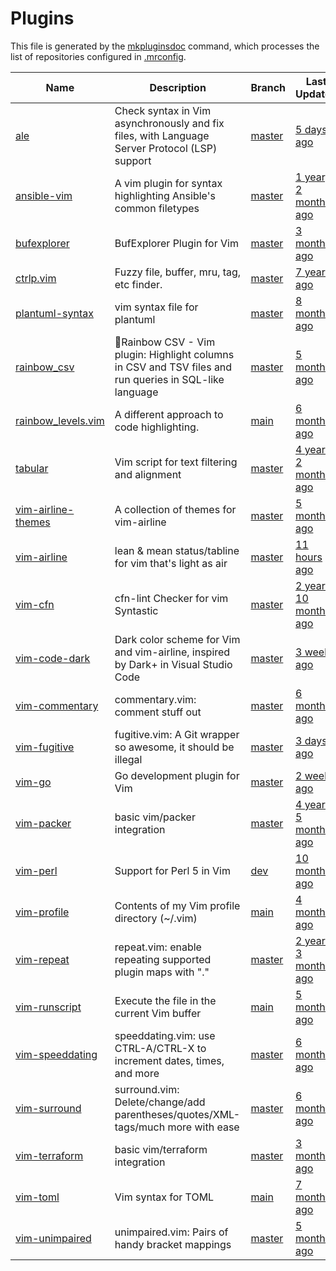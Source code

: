 # Plugins

This file is generated by the [mkpluginsdoc](mkpluginsdoc) command, which processes the list of repositories configured in [.mrconfig](.mrconfig).

| Name                                                                      | Description                                                                                            | Branch                                                                  | Last Updated                                                                                                        |
| ------------------------------------------------------------------------- | ------------------------------------------------------------------------------------------------------ | ----------------------------------------------------------------------- | ------------------------------------------------------------------------------------------------------------------- |
| [ale](https://github.com/dense-analysis/ale)                              | Check syntax in Vim asynchronously and fix files, with Language Server Protocol (LSP) support          | [master](https://github.com/dense-analysis/ale/tree/master)             | [5 days ago](https://github.com/dense-analysis/ale/commit/fdadaed2ba93432add241bb25f9935dc2ebb4152)                 |
| [ansible-vim](https://github.com/pearofducks/ansible-vim)                 | A vim plugin for syntax highlighting Ansible's common filetypes                                        | [master](https://github.com/pearofducks/ansible-vim/tree/master)        | [1 year, 2 months ago](https://github.com/pearofducks/ansible-vim/commit/93798e8c89c441d29d4678da0c0d5e1429eb43b0)  |
| [bufexplorer](https://github.com/jlanzarotta/bufexplorer)                 | BufExplorer Plugin for Vim                                                                             | [master](https://github.com/jlanzarotta/bufexplorer/tree/master)        | [3 months ago](https://github.com/jlanzarotta/bufexplorer/commit/5a830d5d2d7417bf02339ec279c90e98dde822f8)          |
| [ctrlp.vim](https://github.com/kien/ctrlp.vim)                            | Fuzzy file, buffer, mru, tag, etc finder.                                                              | [master](https://github.com/kien/ctrlp.vim/tree/master)                 | [7 years ago](https://github.com/kien/ctrlp.vim/commit/564176f01d7f3f7f8ab452ff4e1f5314de7b0981)                    |
| [plantuml-syntax](https://github.com/aklt/plantuml-syntax)                | vim syntax file for plantuml                                                                           | [master](https://github.com/aklt/plantuml-syntax/tree/master)           | [8 months ago](https://github.com/aklt/plantuml-syntax/commit/845abb56dcd3f12afa6eb47684ef5ba3055802b8)             |
| [rainbow_csv](https://github.com/mechatroner/rainbow_csv)                 | 🌈Rainbow CSV - Vim plugin: Highlight columns in CSV and TSV files and run queries in SQL-like language | [master](https://github.com/mechatroner/rainbow_csv/tree/master)        | [5 months ago](https://github.com/mechatroner/rainbow_csv/commit/7453a3f9679f0c753ec9d77f9ea8588778f35aeb)          |
| [rainbow_levels.vim](https://github.com/thiagoalessio/rainbow_levels.vim) | A different approach to code highlighting.                                                             | [main](https://github.com/thiagoalessio/rainbow_levels.vim/tree/main)   | [6 months ago](https://github.com/thiagoalessio/rainbow_levels.vim/commit/e8badb7906b63d3639b840484e4370194de2b857) |
| [tabular](https://github.com/godlygeek/tabular)                           | Vim script for text filtering and alignment                                                            | [master](https://github.com/godlygeek/tabular/tree/master)              | [4 years, 2 months ago](https://github.com/godlygeek/tabular/commit/339091ac4dd1f17e225fe7d57b48aff55f99b23a)       |
| [vim-airline-themes](https://github.com/vim-airline/vim-airline-themes)   | A collection of themes for vim-airline                                                                 | [master](https://github.com/vim-airline/vim-airline-themes/tree/master) | [5 months ago](https://github.com/vim-airline/vim-airline-themes/commit/dd81554c2231e438f6d0e8056ea38fd0e80ac02a)   |
| [vim-airline](https://github.com/vim-airline/vim-airline)                 | lean & mean status/tabline for vim that's light as air                                                 | [master](https://github.com/vim-airline/vim-airline/tree/master)        | [11 hours ago](https://github.com/vim-airline/vim-airline/commit/5891a3f7bedb5d0b23a546189a607836913814bb)          |
| [vim-cfn](https://github.com/speshak/vim-cfn)                             | cfn-lint Checker for vim Syntastic                                                                     | [master](https://github.com/speshak/vim-cfn/tree/master)                | [2 years, 10 months ago](https://github.com/speshak/vim-cfn/commit/3300b3284c9b5a56f6c76de415d15c21b83d1168)        |
| [vim-code-dark](https://github.com/tomasiser/vim-code-dark)               | Dark color scheme for Vim and vim-airline, inspired by Dark+ in Visual Studio Code                     | [master](https://github.com/tomasiser/vim-code-dark/tree/master)        | [3 weeks ago](https://github.com/tomasiser/vim-code-dark/commit/7bf26b5432ca93309d08037b27fa9459e64a460c)           |
| [vim-commentary](https://github.com/tpope/vim-commentary)                 | commentary.vim: comment stuff out                                                                      | [master](https://github.com/tpope/vim-commentary/tree/master)           | [6 months ago](https://github.com/tpope/vim-commentary/commit/e87cd90dc09c2a203e13af9704bd0ef79303d755)             |
| [vim-fugitive](https://github.com/tpope/vim-fugitive)                     | fugitive.vim: A Git wrapper so awesome, it should be illegal                                           | [master](https://github.com/tpope/vim-fugitive/tree/master)             | [3 days ago](https://github.com/tpope/vim-fugitive/commit/e6651a79facf5cc2b7c554fdc19eb8a9fe89602c)                 |
| [vim-go](https://github.com/fatih/vim-go)                                 | Go development plugin for Vim                                                                          | [master](https://github.com/fatih/vim-go/tree/master)                   | [2 weeks ago](https://github.com/fatih/vim-go/commit/a494378f6c106a97e39c62b493c14476f9f7de4f)                      |
| [vim-packer](https://github.com/hashivim/vim-packer)                      | basic vim/packer integration                                                                           | [master](https://github.com/hashivim/vim-packer/tree/master)            | [4 years, 5 months ago](https://github.com/hashivim/vim-packer/commit/c2561f41e46df8a78a6b51226f60607582052134)     |
| [vim-perl](https://github.com/vim-perl/vim-perl)                          | Support for Perl 5 in Vim                                                                              | [dev](https://github.com/vim-perl/vim-perl/tree/dev)                    | [10 months ago](https://github.com/vim-perl/vim-perl/commit/f40ece108099df561157ed7fdb764f8c183a8bfc)               |
| [vim-profile](https://github.com/sirhc/vim-profile)                       | Contents of my Vim profile directory (~/.vim)                                                          | [main](https://github.com/sirhc/vim-profile/tree/main)                  | [4 months ago](https://github.com/sirhc/vim-profile/commit/e73d78a45f403748d2b1983d201c6b979b06f363)                |
| [vim-repeat](https://github.com/tpope/vim-repeat)                         | repeat.vim: enable repeating supported plugin maps with "."                                            | [master](https://github.com/tpope/vim-repeat/tree/master)               | [2 years, 3 months ago](https://github.com/tpope/vim-repeat/commit/24afe922e6a05891756ecf331f39a1f6743d3d5a)        |
| [vim-runscript](https://github.com/sirhc/vim-runscript)                   | Execute the file in the current Vim buffer                                                             | [main](https://github.com/sirhc/vim-runscript/tree/main)                | [5 months ago](https://github.com/sirhc/vim-runscript/commit/c079917c57b9d65de0e84917569b401bb4437323)              |
| [vim-speeddating](https://github.com/tpope/vim-speeddating)               | speeddating.vim: use CTRL-A/CTRL-X to increment dates, times, and more                                 | [master](https://github.com/tpope/vim-speeddating/tree/master)          | [6 months ago](https://github.com/tpope/vim-speeddating/commit/5a36fd29df63ea3f65562bd2bb837be48a5ec90b)            |
| [vim-surround](https://github.com/tpope/vim-surround)                     | surround.vim: Delete/change/add parentheses/quotes/XML-tags/much more with ease                        | [master](https://github.com/tpope/vim-surround/tree/master)             | [6 months ago](https://github.com/tpope/vim-surround/commit/3d188ed2113431cf8dac77be61b842acb64433d9)               |
| [vim-terraform](https://github.com/hashivim/vim-terraform)                | basic vim/terraform integration                                                                        | [master](https://github.com/hashivim/vim-terraform/tree/master)         | [3 months ago](https://github.com/hashivim/vim-terraform/commit/d00503de9bed3a1da7206090cb148c6a1acce870)           |
| [vim-toml](https://github.com/cespare/vim-toml)                           | Vim syntax for TOML                                                                                    | [main](https://github.com/cespare/vim-toml/tree/main)                   | [7 months ago](https://github.com/cespare/vim-toml/commit/d36caa6b1cf508a4df1c691f915572fc02143258)                 |
| [vim-unimpaired](https://github.com/tpope/vim-unimpaired)                 | unimpaired.vim: Pairs of handy bracket mappings                                                        | [master](https://github.com/tpope/vim-unimpaired/tree/master)           | [5 months ago](https://github.com/tpope/vim-unimpaired/commit/6d44a6dc2ec34607c41ec78acf81657248580bf1)             |
